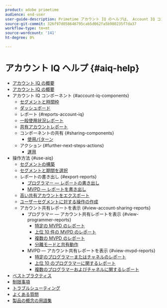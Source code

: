 ```yaml
---
product: adobe primetime
audience: end-user
user-guide-description: Primetime アカウント IQ のヘルプは、 Account IQ コンポーネントに関する情報を提供し、様々なコンポーネントを使用するためのユーザージャーニーに関する情報を提供します。
source-git-commit: 326f97d058646795cab5d062fa5b980235f7da37
workflow-type: tm+mt
source-wordcount: '141'
ht-degree: 0%

---
```


# アカウント IQ ヘルプ {#aiq-help}

+ [アカウント IQ の概要](/help/AccountIQ/home.md)
+ [アカウント IQ の概要](/help/AccountIQ/get-started.md)
+ アカウント IQ コンポーネント {#account-iq-components}
   + [セグメントと時間枠](/help/AccountIQ/segments-timeframe.md)
   + [ダッシュボード](/help/AccountIQ/dashboard.md)
   + レポート {#reports-account-iq}
   + [一般使用状況レポート](/help/AccountIQ/general-usage-reports.md)
   + [共有アカウントレポート](/help/AccountIQ/shared-acc-reports.md)
   + コンポーネントの共有 {#sharing-components}
      + [使用パターン](/help/AccountIQ/usage-patterns.md)
   + アクション {#further-next-steps-actions}
      + [運用](/help/AccountIQ/operations.md)
+ 操作方法 {#use-aiq}
   + [セグメントの構築](/help/AccountIQ/build-segment.md)
   + [セグメントと期間を選択](/help/AccountIQ/howto-select-segment-timeframe.md)
   + レポートの書き出し {#export-reports}
      + [プログラマー — レポートの書き出し](/help/AccountIQ/export-segment-metrics-progr.md)
      + [MVPD — レポートを書き出し](/help/AccountIQ/export-segment-metrics-mvpd.md)
   + [高い共有アカウントをエクスポート](/help/AccountIQ/export-acc-information.md)
   + [ユーザーセグメントに対する操作の作成](/help/AccountIQ/operation-affecting-user-segment.md)
   + アカウント共有レポートを表示 {#view-account-sharing-reports}
      + プログラマー — アカウント共有レポートを表示 {#view-programmer-reports}
         + [特定の MVPD のレポート](/help/AccountIQ/reports-for-specific-mvpds.md)
         + [上位 10 件の MVPD のレポート](/help/AccountIQ/top-10-mvpd-reports.md)
         + [複数の MVPD のレポート](viewrep-multiple-mvpd.md)
         + [分離モードと共有動作](/help/AccountIQ/isolation-mode.md)
      + MVPD — アカウント共有レポートを表示 {#view-mvpd-reports}
         + [特定のプログラマーまたはチャネルのレポート](/help/AccountIQ/reports-for-specific-programmers.md)
         + [上位 10 のプログラマーに関するレポート](/help/AccountIQ/top-10-programmer-reports.md)
         + [複数のプログラマーおよびチャネルに関するレポート](viewrep-multiple-programmer.md)
+ [ベストプラクティス](/help/AccountIQ/best-practices.md)
+ [制限事項](/help/AccountIQ/limitations.md)
+ [トラブルシューティング](/help/AccountIQ/troubleshoot.md)
+ [よくある質問](/help/AccountIQ/faq.md)
+ [製品の概念の用語集](/help/AccountIQ/product-concepts.md)